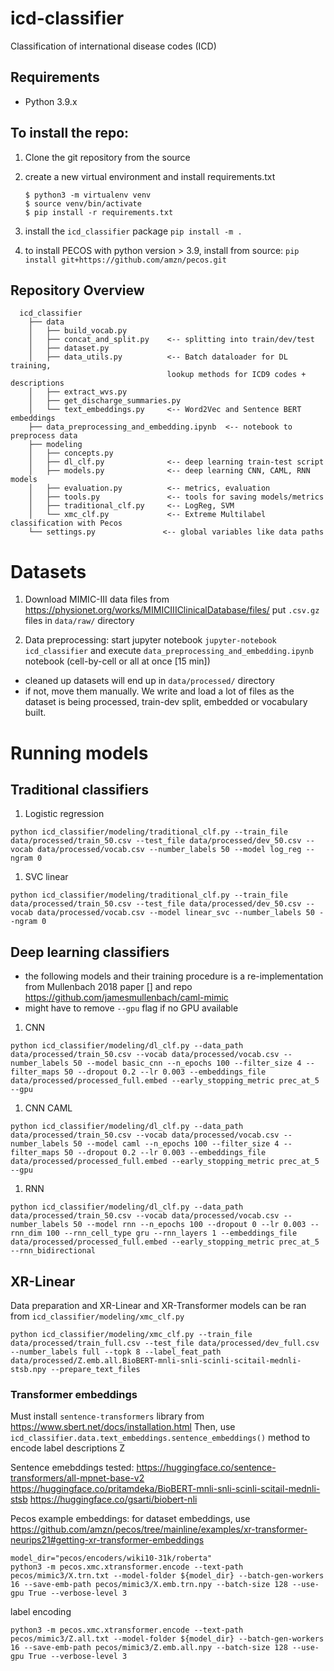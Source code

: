 # icd-classifier
Classification of international disease codes (ICD)

## Requirements
* Python 3.9.x

## To install the repo:

1. Clone the git repository from the source

1. create a new virtual environment and install
requirements.txt

    ```console
    $ python3 -m virtualenv venv
    $ source venv/bin/activate
    $ pip install -r requirements.txt
    ```

1. install the `icd_classifier` package
```pip install -m .```

1. to install PECOS with python version > 3.9, install from source: `pip install git+https://github.com/amzn/pecos.git`


## Repository Overview
```
  icd_classifier
    ├── data
    │   ├── build_vocab.py
    │   ├── concat_and_split.py    <-- splitting into train/dev/test
    │   ├── dataset.py             
    │   ├── data_utils.py          <-- Batch dataloader for DL training,
                                   lookup methods for ICD9 codes + descriptions
    │   ├── extract_wvs.py
    │   ├── get_discharge_summaries.py
    │   └── text_embeddings.py     <-- Word2Vec and Sentence BERT embeddings
    ├── data_preprocessing_and_embedding.ipynb  <-- notebook to preprocess data
    ├── modeling
    │   ├── concepts.py
    │   ├── dl_clf.py              <-- deep learning train-test script
    │   ├── models.py              <-- deep learning CNN, CAML, RNN models
    │   ├── evaluation.py          <-- metrics, evaluation
    │   ├── tools.py               <-- tools for saving models/metrics
    │   ├── traditional_clf.py     <-- LogReg, SVM
    │   └── xmc_clf.py             <-- Extreme Multilabel classification with Pecos
    └── settings.py               <-- global variables like data paths

``` 

# Datasets

1. Download MIMIC-III data files from https://physionet.org/works/MIMICIIIClinicalDatabase/files/
put `.csv.gz` files in `data/raw/` directory


1. Data preprocessing:
start jupyter notebook
```jupyter-notebook icd_classifier```
and execute `data_preprocessing_and_embedding.ipynb` notebook (cell-by-cell or all at once [15 min])
- cleaned up datasets will end up in `data/processed/` directory
- if not, move them manually. We write and load a lot of files as the dataset is being processed, train-dev split, embedded or vocabulary built.

# Running models
## Traditional classifiers
1. Logistic regression

```
python icd_classifier/modeling/traditional_clf.py --train_file data/processed/train_50.csv --test_file data/processed/dev_50.csv --vocab data/processed/vocab.csv --number_labels 50 --model log_reg --ngram 0
```
1. SVC linear
```
python icd_classifier/modeling/traditional_clf.py --train_file data/processed/train_50.csv --test_file data/processed/dev_50.csv --vocab data/processed/vocab.csv --model linear_svc --number_labels 50 --ngram 0
```

## Deep learning classifiers
- the following models and their training procedure is a re-implementation from Mullenbach 2018 paper [] and repo https://github.com/jamesmullenbach/caml-mimic
- might have to remove `--gpu` flag if no GPU available

1. CNN
```
python icd_classifier/modeling/dl_clf.py --data_path data/processed/train_50.csv --vocab data/processed/vocab.csv --number_labels 50 --model basic_cnn --n_epochs 100 --filter_size 4 --filter_maps 50 --dropout 0.2 --lr 0.003 --embeddings_file data/processed/processed_full.embed --early_stopping_metric prec_at_5 --gpu
```

1. CNN CAML
```
python icd_classifier/modeling/dl_clf.py --data_path data/processed/train_50.csv --vocab data/processed/vocab.csv --number_labels 50 --model caml --n_epochs 100 --filter_size 4 --filter_maps 50 --dropout 0.2 --lr 0.003 --embeddings_file data/processed/processed_full.embed --early_stopping_metric prec_at_5 --gpu
```
1. RNN
```
python icd_classifier/modeling/dl_clf.py --data_path data/processed/train_50.csv --vocab data/processed/vocab.csv --number_labels 50 --model rnn --n_epochs 100 --dropout 0 --lr 0.003 --rnn_dim 100 --rnn_cell_type gru --rnn_layers 1 --embeddings_file data/processed/processed_full.embed --early_stopping_metric prec_at_5 --rnn_bidirectional
```

## XR-Linear
Data preparation and XR-Linear and XR-Transformer models can be ran from `icd_classifier/modeling/xmc_clf.py`
```
python icd_classifier/modeling/xmc_clf.py --train_file data/processed/train_full.csv --test_file data/processed/dev_full.csv --number_labels full --topk 8 --label_feat_path data/processed/Z.emb.all.BioBERT-mnli-snli-scinli-scitail-mednli-stsb.npy --prepare_text_files
```


### Transformer embeddings
Must install `sentence-transformers` library from https://www.sbert.net/docs/installation.html
Then, use `icd_classifier.data.text_embeddings.sentence_embeddings()` method to encode label descriptions Z


Sentence emebddings tested:
https://huggingface.co/sentence-transformers/all-mpnet-base-v2
https://huggingface.co/pritamdeka/BioBERT-mnli-snli-scinli-scitail-mednli-stsb
https://huggingface.co/gsarti/biobert-nli


Pecos example embeddings:
for dataset embeddings, use https://github.com/amzn/pecos/tree/mainline/examples/xr-transformer-neurips21#getting-xr-transformer-embeddings

```
model_dir="pecos/encoders/wiki10-31k/roberta"
python3 -m pecos.xmc.xtransformer.encode --text-path pecos/mimic3/X.trn.txt --model-folder ${model_dir} --batch-gen-workers 16 --save-emb-path pecos/mimic3/X.emb.trn.npy --batch-size 128 --use-gpu True --verbose-level 3
```

label encoding
```
python3 -m pecos.xmc.xtransformer.encode --text-path pecos/mimic3/Z.all.txt --model-folder ${model_dir} --batch-gen-workers 16 --save-emb-path pecos/mimic3/Z.emb.all.npy --batch-size 128 --use-gpu True --verbose-level 3
```

